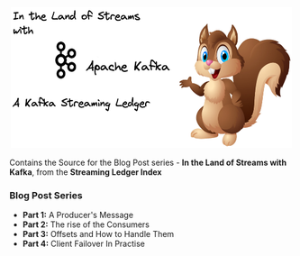 <p align="center">
    <img src="images/logo.png" width="500" height="250">
</p>

Contains the Source for the Blog Post series - **In the Land of Streams with Kafka**, from the **Streaming Ledger Index**

### Blog Post Series
- **Part 1:** A Producer's Message
- **Part 2:** The rise of the Consumers
- **Part 3:** Offsets and How to Handle Them
- **Part 4:** Client Failover In Practise